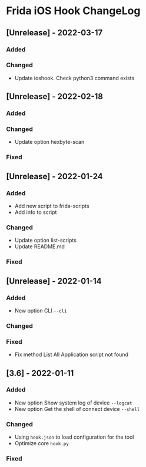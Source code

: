 # Frida iOS Hook ChangeLog

## [Unrelease] - 2022-03-17

### Added

### Changed
- Update ioshook. Check python3 command exists

## [Unrelease] - 2022-02-18

### Added

### Changed
- Update option hexbyte-scan

### Fixed

## [Unrelease] - 2022-01-24

### Added
- Add new script to frida-scripts
- Add info to script

### Changed
- Update option list-scripts
- Update README.md

### Fixed

## [Unrelease] - 2022-01-14

### Added
- New option CLI `--cli`
 
### Changed

### Fixed
- Fix method List All Application script not found 

## [3.6] - 2022-01-11

### Added
- New option Show system log of device `--logcat`
- New option Get the shell of connect device `--shell`
 
### Changed
- Using `hook.json` to load configuration for the tool
- Optimize core `hook.py`

### Fixed
